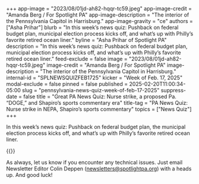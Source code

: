 +++
app-image = "2023/08/01jd-ah82-hqqr-tc59.jpeg"
app-image-credit = "Amanda Berg / For Spotlight PA"
app-image-description = "The interior of the Pennsylvania Capitol in Harrisburg."
app-image-gravity = "ce"
authors = ["Asha Prihar"]
blurb = "In this week’s news quiz: Pushback on federal budget plan, municipal election process kicks off, and what’s up with Philly’s favorite retired ocean liner."
byline = "Asha Prihar of Spotlight PA"
description = "In this week’s news quiz: Pushback on federal budget plan, municipal election process kicks off, and what’s up with Philly’s favorite retired ocean liner."
feed-exclude = false
image = "2023/08/01jd-ah82-hqqr-tc59.jpeg"
image-credit = "Amanda Berg / For Spotlight PA"
image-description = "The interior of the Pennsylvania Capitol in Harrisburg."
internal-id = "SPLNEWSQUIZFEB1725"
kicker = "Week of Feb. 17, 2025"
modal-exclude = false
pinned = false
published = 2025-02-20T11:00:34-05:00
slug = "pennsylvania-news-quiz-week-of-feb-17-2025"
suppress-date = false
title = "Great PA News Quiz: Nurse strike, a proposed Pa. “DOGE,” and Shapiro’s sports commentary era"
title-tag = "PA News Quiz: Nurse strike in NEPA, Shapiro’s sports commentary"
topics = ["News Quiz"]
+++

In this week’s news quiz: Pushback on federal budget plan, the municipal election process kicks off, and what’s up with Philly’s favorite retired ocean liner.

{{<typeform id="01JMFTMVC8BJ9ARFWKCWFZHZMS" >}}

As always, let us know if you encounter any technical issues. Just email Newsletter Editor Colin Deppen (newsletters@spotlightpa.org) with a heads up. And good luck!<strong><em></em></strong>

